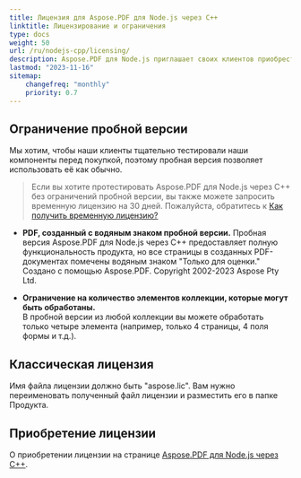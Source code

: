 ```yaml
---
title: Лицензия для Aspose.PDF для Node.js через C++
linktitle: Лицензирование и ограничения
type: docs
weight: 50
url: /ru/nodejs-cpp/licensing/
description: Aspose.PDF для Node.js приглашает своих клиентов приобрести классическую лицензию.
lastmod: "2023-11-16"
sitemap:
    changefreq: "monthly"
    priority: 0.7
---
```


## Ограничение пробной версии

Мы хотим, чтобы наши клиенты тщательно тестировали наши компоненты перед покупкой, поэтому пробная версия позволяет использовать её как обычно.

>Если вы хотите протестировать Aspose.PDF для Node.js через C++ без ограничений пробной версии, вы также можете запросить временную лицензию на 30 дней. Пожалуйста, обратитесь к [Как получить временную лицензию?](https://purchase.aspose.com/temporary-license/)

- **PDF, созданный с водяным знаком пробной версии.**
Пробная версия Aspose.PDF для Node.js через C++ предоставляет полную функциональность продукта, но все страницы в созданных PDF-документах помечены водяным знаком "Только для оценки."
 Создано с помощью Aspose.PDF. Copyright 2002-2023 Aspose Pty Ltd. 

- **Ограничение на количество элементов коллекции, которые могут быть обработаны.**  
В пробной версии из любой коллекции вы можете обработать только четыре элемента (например, только 4 страницы, 4 поля формы и т.д.). 

## Классическая лицензия

Имя файла лицензии должно быть "aspose.lic". Вам нужно переименовать полученный файл лицензии и разместить его в папке Продукта.

## Приобретение лицензии

О приобретении лицензии на странице [Aspose.PDF для Node.js через C++](https://products.aspose.com/pdf/nodejs-cpp/).